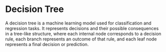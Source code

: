 # Decision Tree

A decision tree is a machine learning model used for classification and regression tasks. It represents decisions and their possible consequences in a tree-like structure, where each internal node corresponds to a decision rule, each branch represents an outcome of that rule, and each leaf node represents a final decision or prediction.


